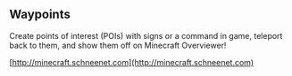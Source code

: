 ## Waypoints

Create points of interest (POIs) with signs or a command in game, teleport back to them, and show them off on Minecraft Overviewer!

[http://minecraft.schneenet.com](http://minecraft.schneenet.com)
